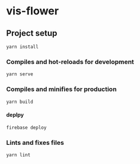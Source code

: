 # vis-flower

## Project setup
```
yarn install
```

### Compiles and hot-reloads for development
```
yarn serve
```

### Compiles and minifies for production
```
yarn build
```

#### deplpy
```
firebase deploy
```

### Lints and fixes files
```
yarn lint
```
